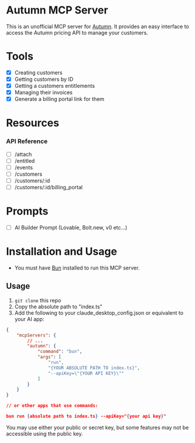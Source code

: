 # Autumn MCP Server

This is an unofficial MCP server for [Autumn](https://useautumn.com). It provides an easy interface to access the Autumn pricing API to manage your customers.

# Tools

- [x] Creating customers
- [x] Getting customers by ID
- [x] Getting a customers entitlements
- [x] Managing their invoices
- [x] Generate a billing portal link for them

# Resources

### API Reference
- [ ] /attach
- [ ] /entitled
- [ ] /events
- [ ] /customers
- [ ] /customers/:id
- [ ] /customers/:id/billing_portal

# Prompts

- [ ] AI Builder Prompt (Lovable, Bolt.new, v0 etc...)

# Installation and Usage
- You must have [Bun](https://bun.sh/) installed to run this MCP server.

## Usage

1. `git clone` this repo
2. Copy the absolute path to "index.ts"
3. Add the following to your claude_desktop_config.json or equivalent to your AI app:

```json
{
	"mcpServers": {
        // ...
		"autumn": {
			"command": "bun",
			"args": [
				"run",
				"{YOUR ABSOLUTE PATH TO index.ts}",
				"--apiKey=\"{YOUR API KEY}\""
			]
		}
	}
}

// or other apps that use commands:

bun run {absolute path to index.ts} --apiKey="{your api key}"
```

You may use either your public or secret key, but some features may not be accessible using the public key.